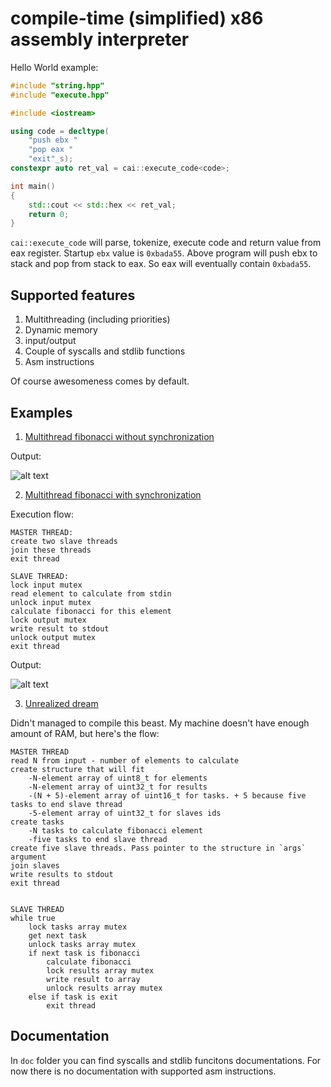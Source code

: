 # compile-time (simplified) x86 assembly interpreter

Hello World example:

```cpp
#include "string.hpp"
#include "execute.hpp"

#include <iostream>

using code = decltype(
    "push ebx "
    "pop eax "
    "exit"_s);
constexpr auto ret_val = cai::execute_code<code>;

int main()
{
    std::cout << std::hex << ret_val;
    return 0;
}
```

`cai::execute_code` will parse, tokenize, execute code and return value from eax register.
Startup `ebx` value is `0xbada55`.
Above program will push ebx to stack and pop from stack to eax. So eax will eventually contain `0xbada55`.

## Supported features
1. Multithreading (including priorities)
2. Dynamic memory
3. input/output
4. Couple of syscalls and stdlib functions
5. Asm instructions

Of course awesomeness comes by default.

## Examples
1. [Multithread fibonacci without synchronization](https://github.com/stryku/ctai/blob/master/examples/v2.0/multithread_fib_without_sync.cpp)

Output:

![alt text](https://github.com/stryku/ctai/blob/master/images/multithread_fib_without_sync.png "Compiled program output")

2. [Multithread fibonacci with synchronization](https://github.com/stryku/ctai/blob/master/examples/v2.0/multithread_fib_with_sync.cpp)

Execution flow:
```
MASTER THREAD:
create two slave threads
join these threads
exit thread

SLAVE THREAD:
lock input mutex
read element to calculate from stdin
unlock input mutex
calculate fibonacci for this element
lock output mutex
write result to stdout
unlock output mutex
exit thread
```

Output:

![alt text](https://github.com/stryku/ctai/blob/master/images/multithread_fib_with_sync.png "Compiled program output")

3. [Unrealized dream](https://github.com/stryku/ctai/blob/master/examples/v2.0/unrealized_dream.cpp)

Didn't managed to compile this beast. My machine doesn't have enough amount of RAM, but here's the flow:
```
MASTER THREAD
read N from input - number of elements to calculate
create structure that will fit
	-N-element array of uint8_t for elements
	-N-element array of uint32_t for results
	-(N + 5)-element array of uint16_t for tasks. + 5 because five tasks to end slave thread
	-5-element array of uint32_t for slaves ids
create tasks
	-N tasks to calculate fibonacci element
	-five tasks to end slave thread
create five slave threads. Pass pointer to the structure in `args` argument
join slaves
write results to stdout
exit thread


SLAVE THREAD
while true
	lock tasks array mutex
	get next task
	unlock tasks array mutex
	if next task is fibonacci
		calculate fibonacci
		lock results array mutex
		write result to array
		unlock results array mutex
	else if task is exit
		exit thread
```


## Documentation
In `doc` folder you can find syscalls and stdlib funcitons documentations. For now there is no documentation with supported asm instructions.
